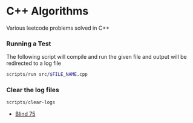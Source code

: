 # C++ Algorithms

Various leetcode problems solved in C++

### Running a Test

The following script will compile and run the given file and output will be redirected to a log file

```sh
scripts/run src/$FILE_NAME.cpp
```

### Clear the log files

```sh
scripts/clear-logs

```

- [Blind 75](https://neetcode.io/)

